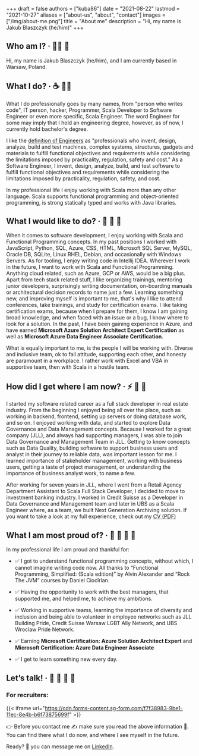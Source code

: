 +++
draft = false
authors = ["kuba86"]
date = "2021-08-22"
lastmod = "2021-10-27"
aliases = ["about-us", "about", "contact"]
images = ["/img/about-me.png"]
title = "About me"
description = "Hi, my name is Jakub Blaszczyk (he/him)"
+++

## Who am I? · 👨‍💻 🌈

Hi, my name is Jakub Blaszczyk (he/him), and I am currently based in Warsaw, Poland.

## What I do? · ☕ 👨‍💻

What I do professionally goes by many names, from "person who writes code", IT person, hacker, Programmer, Scala
Developer to Software Engineer or even more specific, Scala Engineer. The word Engineer for some may imply that I hold
an engineering degree, however, as of now, I currently hold bachelor's degree.

I like the [definition of Engineers](https://en.wikipedia.org/wiki/Engineer) as "professionals who invent, design,
analyze, build and test machines, complex systems, structures, gadgets and materials to fulfill functional objectives
and requirements while considering the limitations imposed by practicality, regulation, safety and cost." As a Software
Engineer, I invent, design, analyze, build, and test software to fulfill functional objectives and requirements while
considering the limitations imposed by practicality, regulation, safety, and cost.

In my professional life I enjoy working with Scala more than any other language. Scala supports functional programming
and object-oriented programming, is strong statically typed and works with Java libraries.

## What I would like to do? · 🔮 📝 🌴

When it comes to software development, I enjoy working with Scala and Functional Programming concepts. In my past
positions I worked with JavaScript, Python, SQL, Azure, CSS, HTML, Microsoft SQL Server, MySQL, Oracle DB, SQLite, Linux
RHEL, Debian, and occasionally with Windows Servers. As for tooling, I enjoy writing code in Intellij IDEA. Wherever I
work in the future, I want to work with Scala and Functional Programming. Anything cloud related, such as Azure, GCP or
AWS, would be a big plus. Apart from tech stack related stuff, I like organizing trainings, mentoring junior developers,
surprisingly writing documentation, on-boarding manuals or architectural decision records to name just a few. Learning
something new, and improving myself is important to me, that's why I like to attend conferences, take trainings, and
study for certification exams. I like taking certification exams, because when I prepare for them, I know I am gaining
broad knowledge, and when faced with an issue or a bug, I know where to look for a solution. In the past, I have been
gaining experience in Azure, and have earned **Microsoft Azure Solution Architect Expert Certification** as well as 
**Microsoft Azure Data Engineer Associate Certification**.

What is equally important to me, is the people I will be working with. Diverse and inclusive team, ok to fail attitude,
supporting each other, and honesty are paramount in a workplace. I rather work with Excel and VBA in supportive team,
then with Scala in a hostile team.

## How did I get where I am now? · ⚡ 🚀 🚊

I started my software related career as a full stack developer in real estate industry. From the beginning I enjoyed
being all over the place, such as working in backend, frontend, setting up servers or doing database work, and so on. I
enjoyed working with data, and started to explore Data Governance and Data Management concepts. Because I worked for a
great company (JLL), and always had supporting managers, I was able to join Data Governance and Management Team in JLL.
Getting to know concepts such as Data Quality, building software to support business users and analyst in their journey
to reliable data, was important lesson for me. I learned importance of stakeholder management, working with business
users, getting a taste of project management, or understanding the importance of business analyst work, to name a few.

After working for seven years in JLL, where I went from a Retail Agency Department Assistant to Scala Full Stack
Developer, I decided to move to investment banking industry. I worked in Credit Suisse as a Developer in Data Governance
and Management team and later in UBS as a Scala Engineer where, as a team, we built Next Generation Archiving 
solution. If you want to take a look at my full experience, check out my [CV (PDF)](www.kuba86.com/cv.pdf)

## What I am most proud of? · 🦚 🌌 🌈 🚀

In my professional life I am proud and thankful for:

* ✅ I got to understand functional programming concepts, without which, I cannot imagine writing code now. All thanks to
  “Functional Programming, Simplified: (Scala edition)” by Alvin Alexander and “Rock The JVM” courses by Daniel
  Ciocîrlan.

* ✅ Having the opportunity to work with the best managers, that supported me, and helped me, to achieve my ambitions.

* ✅ Working in supportive teams, learning the importance of diversity and inclusion and being able to volunteer in
  employee networks such as JLL Building Pride, Credit Suisse Warsaw LGBT Ally Network, and UBS Wroclaw Pride Network.

* ✅ Earning **Microsoft Certification: Azure Solution Architect Expert** and 
  **Microsoft Certification: Azure Data Engineer Associate**

* ✅ I get to learn something new every day.

## Let’s talk! · 🦜 🙈 🙊 🙉

### For recruiters:

{{< iframe url="https://cdn.forms-content.sg-form.com/f7f38983-9be1-11ec-8e4b-b6f73875699f" >}}

👉 Before you contact me ✍ make sure you read the above information 🚧. You can find there what I do now, and where I see
myself in the future.

Ready? 🏁 you can message me on [LinkedIn](https://www.linkedin.com/in/blaszczykjakub).
